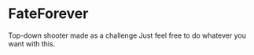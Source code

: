 # FateForever
Top-down shooter made as a challenge
Just feel free to do whatever you want with this.